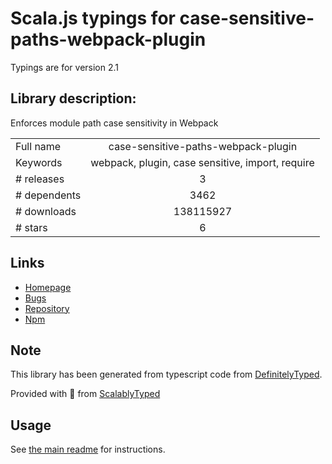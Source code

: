 
# Scala.js typings for case-sensitive-paths-webpack-plugin

Typings are for version 2.1

## Library description:
Enforces module path case sensitivity in Webpack

|                    |                 |
| ------------------ | :-------------: |
| Full name          | case-sensitive-paths-webpack-plugin |
| Keywords           | webpack, plugin, case sensitive, import, require |
| # releases         | 3 |
| # dependents       | 3462 |
| # downloads        | 138115927 |
| # stars            | 6 |

## Links
- [Homepage](https://github.com/Urthen/case-sensitive-paths-webpack-plugin#readme)
- [Bugs](https://github.com/Urthen/case-sensitive-paths-webpack-plugin/issues)
- [Repository](https://github.com/Urthen/case-sensitive-paths-webpack-plugin)
- [Npm](https://www.npmjs.com/package/case-sensitive-paths-webpack-plugin)
    


## Note
This library has been generated from typescript code from [DefinitelyTyped](https://definitelytyped.org).

Provided with :purple_heart: from [ScalablyTyped](https://github.com/oyvindberg/ScalablyTyped)

## Usage
See [the main readme](../../readme.md) for instructions.


